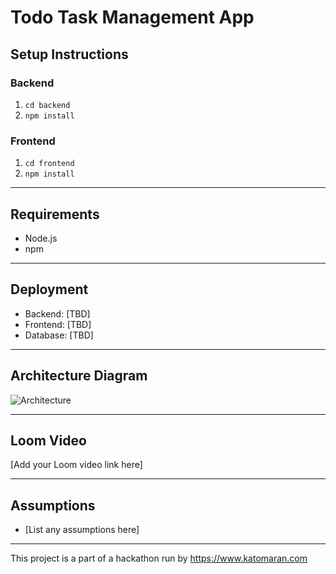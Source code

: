 # Todo Task Management App

## Setup Instructions

### Backend
1. `cd backend`
2. `npm install`

### Frontend
1. `cd frontend`
2. `npm install`

---

## Requirements
- Node.js
- npm

---

## Deployment
- Backend: [TBD]
- Frontend: [TBD]
- Database: [TBD]

---

## Architecture Diagram
![Architecture](architecture.png)

---

## Loom Video
[Add your Loom video link here]

---

## Assumptions
- [List any assumptions here]

---

This project is a part of a hackathon run by https://www.katomaran.com 